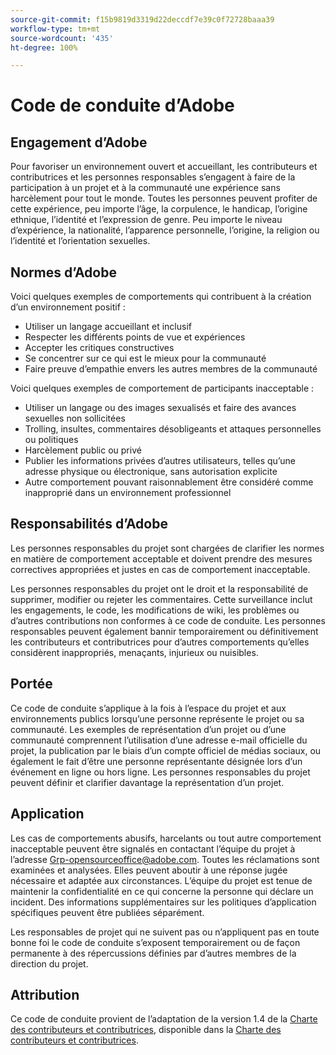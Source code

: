 ```yaml
---
source-git-commit: f15b9819d3319d22deccdf7e39c0f72728baaa39
workflow-type: tm+mt
source-wordcount: '435'
ht-degree: 100%

---
```

# Code de conduite d’Adobe

## Engagement d’Adobe

Pour favoriser un environnement ouvert et accueillant, les contributeurs et contributrices et les personnes responsables s’engagent à faire de la participation à un projet et à la communauté une expérience sans harcèlement pour tout le monde. Toutes les personnes peuvent profiter de cette expérience, peu importe l’âge, la corpulence, le handicap, l’origine ethnique, l’identité et l’expression de genre. Peu importe le niveau d’expérience, la nationalité, l’apparence personnelle, l’origine, la religion ou l’identité et l’orientation sexuelles.

## Normes d’Adobe

Voici quelques exemples de comportements qui contribuent à la création d’un environnement positif :

* Utiliser un langage accueillant et inclusif
* Respecter les différents points de vue et expériences
* Accepter les critiques constructives
* Se concentrer sur ce qui est le mieux pour la communauté
* Faire preuve d’empathie envers les autres membres de la communauté

Voici quelques exemples de comportement de participants inacceptable :

* Utiliser un langage ou des images sexualisés et faire des avances sexuelles non sollicitées
* Trolling, insultes, commentaires désobligeants et attaques personnelles ou politiques
* Harcèlement public ou privé
* Publier les informations privées d’autres utilisateurs, telles qu’une adresse physique ou électronique, sans autorisation explicite
* Autre comportement pouvant raisonnablement être considéré comme inapproprié dans un environnement professionnel

## Responsabilités d’Adobe

Les personnes responsables du projet sont chargées de clarifier les normes en matière de comportement acceptable et doivent prendre des mesures correctives appropriées et justes en cas de comportement inacceptable.

Les personnes responsables du projet ont le droit et la responsabilité de supprimer, modifier ou rejeter les commentaires. Cette surveillance inclut les engagements, le code, les modifications de wiki, les problèmes ou d’autres contributions non conformes à ce code de conduite. Les personnes responsables peuvent également bannir temporairement ou définitivement les contributeurs et contributrices pour d’autres comportements qu’elles considèrent inappropriés, menaçants, injurieux ou nuisibles.

## Portée

Ce code de conduite s’applique à la fois à l’espace du projet et aux environnements publics lorsqu’une personne représente le projet ou sa communauté. Les exemples de représentation d’un projet ou d’une communauté comprennent l’utilisation d’une adresse e-mail officielle du projet, la publication par le biais d’un compte officiel de médias sociaux, ou également le fait d’être une personne représentante désignée lors d’un événement en ligne ou hors ligne. Les personnes responsables du projet peuvent définir et clarifier davantage la représentation d’un projet.

## Application

Les cas de comportements abusifs, harcelants ou tout autre comportement inacceptable peuvent être signalés en contactant l’équipe du projet à l’adresse Grp-opensourceoffice@adobe.com. Toutes les réclamations sont examinées et analysées. Elles peuvent aboutir à une réponse jugée nécessaire et adaptée aux circonstances. L’équipe du projet est tenue de maintenir la confidentialité en ce qui concerne la personne qui déclare un incident. Des informations supplémentaires sur les politiques d’application spécifiques peuvent être publiées séparément.

Les responsables de projet qui ne suivent pas ou n’appliquent pas en toute bonne foi le code de conduite s’exposent temporairement ou de façon permanente à des répercussions définies par d’autres membres de la direction du projet.

## Attribution

Ce code de conduite provient de l’adaptation de la version 1.4 de la [Charte des contributeurs et contributrices](https://www.contributor-covenant.org/), disponible dans la [Charte des contributeurs et contributrices](https://www.contributor-covenant.org/version/1/4/code-of-conduct/).
